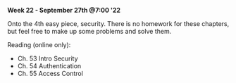 **Week 22 - September 27th @7:00 '22**

Onto the 4th easy piece, security. There is no homework for these chapters, but feel free to make up some problems and solve them.

Reading (online only):

- Ch. 53 Intro Security
- Ch. 54 Authentication
- Ch. 55 Access Control
